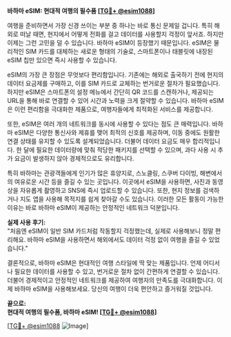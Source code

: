 **바하마 eSIM: 현대적 여행의 필수품 [[TG💪+ @esim1088](https://t.me/s/esim1088)]**

여행을 준비하면서 가장 신경 쓰이는 부분 중 하나는 바로 통신 문제일 겁니다. 특히 해외로 떠날 때면, 현지에서 어떻게 전화를 걸고 데이터를 사용할지 걱정이 앞서죠. 하지만 이제는 그런 고민을 덜 수 있습니다. 바하마 eSIM이 등장했기 때문입니다. eSIM은 물리적인 SIM 카드를 대체하는 새로운 형태의 기술로, 스마트폰이나 태블릿에 내장된 eSIM 칩만 있으면 즉시 사용할 수 있습니다.

eSIM의 가장 큰 장점은 무엇보다 편리함입니다. 기존에는 해외로 출국하기 전에 현지의 데이터 요금제를 구매하고, 이를 SIM 카드로 교체하는 번거로운 절차가 필요했습니다. 하지만 eSIM은 스마트폰의 설정 메뉴에서 간단히 QR 코드를 스캔하거나, 제공되는 URL을 통해 바로 연결할 수 있어 시간과 노력을 크게 절약할 수 있습니다. 바하마 eSIM은 이런 편리함을 극대화한 제품으로, 여행자들에게 최적화된 서비스를 제공합니다.

또한, eSIM은 여러 개의 네트워크를 동시에 사용할 수 있다는 점도 큰 매력입니다. 바하마 eSIM은 다양한 통신사와 제휴를 맺어 최적의 신호를 제공하며, 이동 중에도 원활한 연결 상태를 유지할 수 있도록 설계되었습니다. 더불어 데이터 요금도 매우 합리적입니다. 한 달에 필요한 데이터량에 맞춰 적당한 패키지를 선택할 수 있으며, 과다 사용 시 추가 요금이 발생하지 않아 경제적으로도 유리합니다.

특히 바하마는 관광객들에게 인기가 많은 휴양지로, 스노클링, 스쿠버 다이빙, 해변에서의 여유로운 시간 등을 즐길 수 있는 곳입니다. 이곳에서 eSIM을 사용하면, 사진과 동영상을 자유롭게 촬영하고 SNS에 즉시 업로드할 수 있습니다. 또한, 현지 정보를 검색하거나 지도 앱을 사용해 목적지를 쉽게 찾아갈 수도 있습니다. 이러한 모든 활동이 가능한 이유는 바로 바하마 eSIM이 제공하는 안정적인 네트워크 덕분입니다.

**실제 사용 후기:**  
"처음엔 eSIM이 일반 SIM 카드처럼 작동할지 걱정했는데, 실제로 사용해보니 정말 편리해요. 바하마 eSIM을 사용하면서 해외에서도 데이터 걱정 없이 여행을 즐길 수 있었습니다."  

결론적으로, 바하마 eSIM은 현대적인 여행 스타일에 딱 맞는 제품입니다. 언제 어디서나 필요한 데이터를 사용할 수 있고, 번거로운 절차 없이 간편하게 연결할 수 있습니다. 더불어 경제적이고 안정적인 네트워크를 제공하여 여행자의 만족도를 극대화합니다. 이제 바하마 eSIM을 사용해보세요. 당신의 여행이 더욱 편안하고 즐거워질 것입니다.  

**끝으로:**  
**현대적 여행의 필수품, 바하마 eSIM! [[TG💪+ @esim1088](https://t.me/s/esim1088)]**  

[[TG💪+ @esim1088](https://t.me/s/esim1088) ![Image](https://i.postimg.cc/Y0z9fWf4/image.png)]